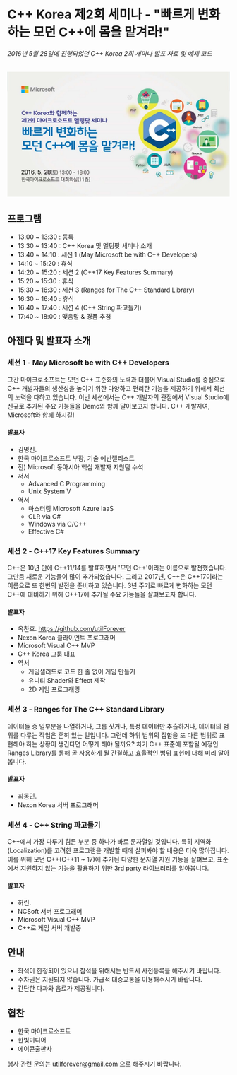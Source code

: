 # C++ Korea 제2회 세미나 - "빠르게 변화하는 모던 C++에 몸을 맡겨라!"

###### 2016년 5월 28일에 진행되었던 C++ Korea 2회 세미나 발표 자료 및 예제 코드

<img src="./Logo.png">

## 프로그램

- 13:00 ~ 13:30 : 등록
- 13:30 ~ 13:40 : C++ Korea 및 멜팅팟 세미나 소개
- 13:40 ~ 14:10 : 세션 1 (May Microsoft be with C++ Developers)
- 14:10 ~ 15:20 : 휴식
- 14:20 ~ 15:20 : 세션 2 (C++17 Key Features Summary)
- 15:20 ~ 15:30 : 휴식
- 15:30 ~ 16:30 : 세션 3 (Ranges for The C++ Standard Library)
- 16:30 ~ 16:40 : 휴식
- 16:40 ~ 17:40 : 세션 4 (C++ String 파고들기)
- 17:40 ~ 18:00 : 맺음말 & 경품 추첨

## 아젠다 및 발표자 소개

### 세션 1 - May Microsoft be with C++ Developers

그간 마이크로소프트는 모던 C++ 표준화의 노력과 더불어 Visual Studio를 중심으로 C++ 개발자들의 생산성을 높이기 위한 다양하고 편리한 기능을 제공하기 위해서 최선의 노력을 다하고 있습니다. 이번 세션에서는 C++ 개발자의 관점에서 Visual Studio에 신규로 추가된 주요 기능들을 Demo와 함께 알아보고자 합니다. C++ 개발자여, Microsoft와 함께 하시길!

#### 발표자

- 김명신.
- 한국 마이크로소프트 부장, 기술 에반젤리스트
- 전) Microsoft 동아시아 핵심 개발자 지원팀 수석
- 저서
  - Advanced C Programming
  - Unix System V
- 역서
  - 마스터링 Microsoft Azure IaaS
  - CLR via C#
  - Windows via C/C++
  - Effective C#

### 세션 2 - C++17 Key Features Summary

C++은 10년 만에 C++11/14를 발표하면서 '모던 C++'이라는 이름으로 발전했습니다. 그만큼 새로운 기능들이 많이 추가되었습니다. 그리고 2017년, C++은 C++17이라는 이름으로 또 한번의 발전을 준비하고 있습니다. 3년 주기로 빠르게 변화하는 모던 C++에 대비하기 위해 C++17에 추가될 주요 기능들을 살펴보고자 합니다.

#### 발표자

- 옥찬호. https://github.com/utilForever
- Nexon Korea 클라이언트 프로그래머
- Microsoft Visual C++ MVP
- C++ Korea 그룹 대표
- 역서
  - 게임샐러드로 코드 한 줄 없이 게임 만들기
  - 유니티 Shader와 Effect 제작
  - 2D 게임 프로그래밍

### 세션 3 - Ranges for The C++ Standard Library

데이터들 중 일부분을 나열하거나, 그룹 짓거나, 특정 데이터만 추출하거나, 데이터의 범위를 다루는 작업은 흔히 있는 일입니다. 그런데 하위 범위의 집합을 또 다른 범위로 표현해야 하는 상황이 생긴다면 어떻게 해야 될까요? 차기 C++ 표준에 포함될 예정인 Ranges Library를 통해 곧 사용하게 될 간결하고 효율적인 범위 표현에 대해 미리 알아봅니다.

#### 발표자

- 최동민.
- Nexon Korea 서버 프로그래머

### 세션 4 - C++ String 파고들기

C++에서 가장 다루기 힘든 부분 중 하나가 바로 문자열일 것입니다. 특히 지역화(Localization)를 고려한 프로그램을 개발할 때에 살펴봐야 할 내용은 더욱 많아집니다. 이를 위해 모던 C++(C++11 ~ 17)에 추가된 다양한 문자열 지원 기능을 살펴보고, 표준에서 지원하지 않는 기능을 활용하기 위한 3rd party 라이브러리를 알아봅니다.

#### 발표자

- 허린.
- NCSoft 서버 프로그래머
- Microsoft Visual C++ MVP
- C++로 게임 서버 개발중

## 안내

- 좌석이 한정되어 있으니 참석을 위해서는 반드시 사전등록을 해주시기 바랍니다.
- 주차권은 지원되지 않습니다. 가급적 대중교통을 이용해주시기 바랍니다.
- 간단한 다과와 음료가 제공됩니다.

## 협찬

- 한국 마이크로소프트
- 한빛미디어
- 에이콘출판사

행사 관련 문의는 utilforever@gmail.com 으로 해주시기 바랍니다.